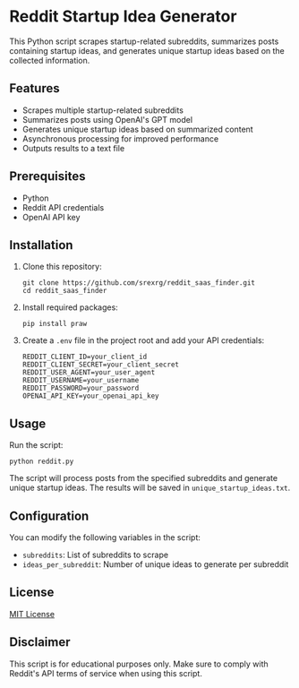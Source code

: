 # Reddit Startup Idea Generator

This Python script scrapes startup-related subreddits, summarizes posts containing startup ideas, and generates unique startup ideas based on the collected information.

## Features

- Scrapes multiple startup-related subreddits
- Summarizes posts using OpenAI's GPT model
- Generates unique startup ideas based on summarized content
- Asynchronous processing for improved performance
- Outputs results to a text file

## Prerequisites

- Python
- Reddit API credentials
- OpenAI API key

## Installation

1. Clone this repository:
   ```
   git clone https://github.com/srexrg/reddit_saas_finder.git
   cd reddit_saas_finder
   ```

2. Install required packages:
   ```
   pip install praw
   ```

3. Create a `.env` file in the project root and add your API credentials:
   ```
   REDDIT_CLIENT_ID=your_client_id
   REDDIT_CLIENT_SECRET=your_client_secret
   REDDIT_USER_AGENT=your_user_agent
   REDDIT_USERNAME=your_username
   REDDIT_PASSWORD=your_password
   OPENAI_API_KEY=your_openai_api_key
   ```

## Usage

Run the script:
```
python reddit.py
```

The script will process posts from the specified subreddits and generate unique startup ideas. The results will be saved in `unique_startup_ideas.txt`.

## Configuration

You can modify the following variables in the script:

- `subreddits`: List of subreddits to scrape
- `ideas_per_subreddit`: Number of unique ideas to generate per subreddit

## License

[MIT License](LICENSE)

## Disclaimer

This script is for educational purposes only. Make sure to comply with Reddit's API terms of service when using this script.


